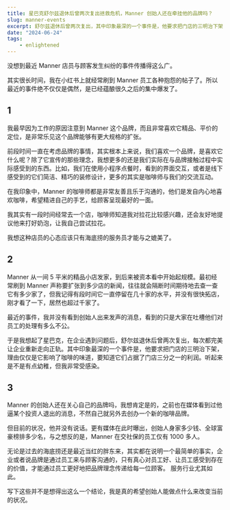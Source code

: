 ```yaml
---
title: 星巴克舒尔兹退休后曾两次复出拯救危机，Manner 创始人还在牵挂他的品牌吗？
slug: manner-events
excerpt: 舒尔兹退休后曾两次复出，其中印象最深的一个事件是，他要求把门店的三明治下架，理由仅仅是它影响了咖啡的味道，要知道它们占据了门店三分之一的利润。
date: "2024-06-24"
tags: 
    - enlightened
---
```


没想到最近 Manner 店员与顾客发生纠纷的事件传播得这么广。

其实很长时间，我在小红书上就经常刷到 Manner 员工各种抱怨的帖子了。所以最近的事件绝不仅仅是偶然，是已经蕴酿很久之后的集中爆发了。

## 1

我最早因为工作的原因注意到 Manner 这个品牌，而且非常喜欢它精品、平价的定位，是非常乐见这个品牌能够有更大规格的扩张。

前段时间一直在考虑品牌的事情，其实根本上来说，我们喜欢一个品牌，是喜欢它什么呢？除了它宣传的那些理念，我想更多的还是我们实际在与品牌接触过程中实际感受到的东西。比如，我们在使用小程序点餐时，看到的界面交互，或者是线下感受到的它们简洁、精巧的装修设计，更多的其实是咖啡师与我们的交流互动。

在我印象中，Manner 的咖啡师都是非常友善且乐于沟通的，他们是发自内心地喜欢咖啡，希望精进自己的手艺，给顾客呈现最好的一面。

我其实有一段时间经常去一个店，咖啡师知道我对拉花比较感兴趣，还会友好地提议他来打好奶泡，让我自己尝试拉花。

我想这种店员的心态应该只有海底捞的服务员才能与之媲美了。

## 2

Manner 从一间 5 平米的精品小店发家，到后来被资本看中开始起规模。最初经常刷到 Manner 声称要扩张到多少店的新闻，往往就会隔断时间期待地去查一查它有多少家了，但我记得有段时间它一直停留在几十家的水平，并没有很快拓店，刚才看了一下，居然也超过千家了。

最近的事件，我并没有看到创始人出来发声的消息，看到的只是大家在吐槽他们对员工的处理有多么不公。

于是我想起了星巴克，在企业遇到问题后，舒尔兹退休后曾两次复出，每次都完美让企业重新走向正轨。其中印象最深的一个事件是，他要求把门店的三明治下架，理由仅仅是它影响了咖啡的味道，要知道它们占据了门店三分之一的利润。听起来是不是有点幼稚，但我非常受感染。

## 3

Manner 的创始人还在关心自己的品牌吗，我想肯定是的，之前也在媒体看到过他逼某个投资人退出的消息，不然自己就另外去创办一个新的咖啡品牌。

但目前的状况，他并没有说话。更有媒体在此时曝出，创始人身家多少钱、全球富豪榜排多少名，与之想反的是，Manner 在交社保的员工仅有 1000 多人。

无论是过去的海底捞还是最近当红的胖东来，其实都在说明一个最简单的事实，企业或者说品牌是通过员工来与顾客沟通的，只有真心对员工好、让员工感受到存在的价值，才能通过员工更好地把品牌理念传递给每一位顾客。
服务行业尤其如此。

写下这些并不是想得出这么一个结论，我是真的希望创始人能做点什么来改变当前的状况。